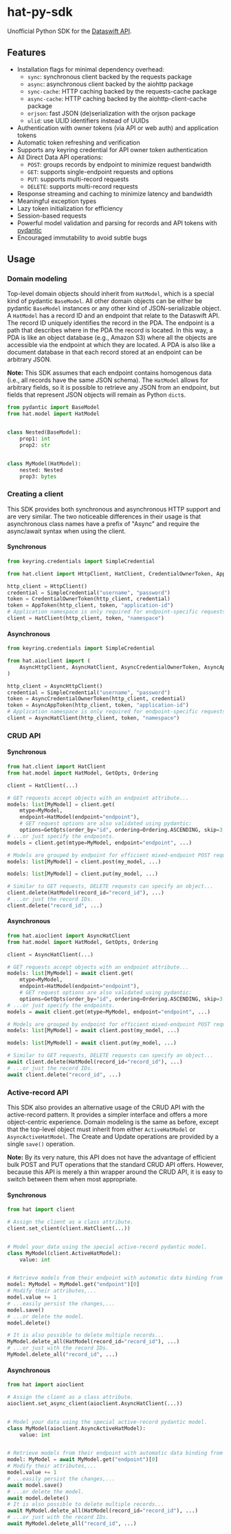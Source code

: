 # hat-py-sdk

Unofficial Python SDK for the [Dataswift API](https://api.dataswift.io/).

## Features

- Installation flags for minimal dependency overhead:
  - `sync`: synchronous client backed by the requests package
  - `async`: asynchronous client backed by the aiohttp package
  - `sync-cache`: HTTP caching backed by the requests-cache package
  - `async-cache`: HTTP caching backed by the aiohttp-client-cache package
  - `orjson`: fast JSON (de)serialization with the orjson package
  - `ulid`: use ULID identifiers instead of UUIDs
- Authentication with owner tokens (via API or web auth) and application tokens
- Automatic token refreshing and verification
- Supports any keyring credential for API owner token authentication
- All Direct Data API operations:
  - `POST`: groups records by endpoint to minimize request bandwidth
  - `GET`: supports single-endpoint requests and options
  - `PUT`: supports multi-record requests
  - `DELETE`: supports multi-record requests
- Response streaming and caching to minimize latency and bandwidth
- Meaningful exception types
- Lazy token initialization for efficiency
- Session-based requests
- Powerful model validation and parsing for records and API tokens
  with [pydantic](https://github.com/samuelcolvin/pydantic/)
- Encouraged immutability to avoid subtle bugs

## Usage

### Domain modeling

Top-level domain objects should inherit from `HatModel`, which is a special kind
of pydantic `BaseModel`. All other domain objects can be either be
pydantic `BaseModel` instances or any other kind of JSON-serializable object.
A `HatModel` has a record ID and an endpoint that relate to the Dataswift API.
The record ID uniquely identifies the record in the PDA. The endpoint is a path
that describes where in the PDA the record is located. In this way, a PDA is
like an object database (e.g., Amazon S3) where all the objects are accessible
via the endpoint at which they are located. A PDA is also like a document
database in that each record stored at an endpoint can be arbitrary JSON.

**Note:** This SDK assumes that each endpoint contains homogenous data
(i.e., all records have the same JSON schema). The `HatModel` allows for
arbitrary fields, so it is possible to retrieve any JSON from an endpoint, but
fields that represent JSON objects will remain as Python `dict`s.

```python
from pydantic import BaseModel
from hat.model import HatModel


class Nested(BaseModel):
    prop1: int
    prop2: str


class MyModel(HatModel):
    nested: Nested
    prop3: bytes

```

### Creating a client

This SDK provides both synchronous and asynchronous HTTP support and are very
similar. The two noticeable differences in their usage is that asynchronous
class names have a prefix of "Async" and require the async/await syntax when
using the client.

#### Synchronous

```python
from keyring.credentials import SimpleCredential

from hat.client import HttpClient, HatClient, CredentialOwnerToken, AppToken

http_client = HttpClient()
credential = SimpleCredential("username", "password")
token = CredentialOwnerToken(http_client, credential)
token = AppToken(http_client, token, "application-id")
# Application namespace is only required for endpoint-specific requests.
client = HatClient(http_client, token, "namespace")
```

#### Asynchronous

```python
from keyring.credentials import SimpleCredential

from hat.aioclient import (
    AsyncHttpClient, AsyncHatClient, AsyncCredentialOwnerToken, AsyncAppToken
)

http_client = AsyncHttpClient()
credential = SimpleCredential("username", "password")
token = AsyncCredentialOwnerToken(http_client, credential)
token = AsyncAppToken(http_client, token, "application-id")
# Application namespace is only required for endpoint-specific requests.
client = AsyncHatClient(http_client, token, "namespace")
```

### CRUD API

#### Synchronous

```python
from hat.client import HatClient
from hat.model import HatModel, GetOpts, Ordering

client = HatClient(...)

# GET requests accept objects with an endpoint attribute...
models: list[MyModel] = client.get(
    mtype=MyModel,
    endpoint=HatModel(endpoint="endpoint"),
    # GET request options are also validated using pydantic:
    options=GetOpts(order_by="id", ordering=Ordering.ASCENDING, skip=3, take=5))
# ...or just specify the endpoints.
models = client.get(mtype=MyModel, endpoint="endpoint", ...)

# Models are grouped by endpoint for efficient mixed-endpoint POST requests.
models: list[MyModel] = client.post(my_model, ...)

models: list[MyModel] = client.put(my_model, ...)

# Similar to GET requests, DELETE requests can specify an object...
client.delete(HatModel(record_id="record_id"), ...)
# ...or just the record IDs.
client.delete("record_id", ...)
```

#### Asynchronous

```python
from hat.aioclient import AsyncHatClient
from hat.model import HatModel, GetOpts, Ordering

client = AsyncHatClient(...)

# GET requests accept objects with an endpoint attribute...
models: list[MyModel] = await client.get(
    mtype=MyModel,
    endpoint=HatModel(endpoint="endpoint"),
    # GET request options are also validated using pydantic:
    options=GetOpts(order_by="id", ordering=Ordering.ASCENDING, skip=3, take=5))
# ...or just specify the endpoints.
models = await client.get(mtype=MyModel, endpoint="endpoint", ...)

# Models are grouped by endpoint for efficient mixed-endpoint POST requests.
models: list[MyModel] = await client.post(my_model, ...)

models: list[MyModel] = await client.put(my_model, ...)

# Similar to GET requests, DELETE requests can specify an object...
await client.delete(HatModel(record_id="record_id"), ...)
# ...or just the record IDs.
await client.delete("record_id", ...)
```

### Active-record API

This SDK also provides an alternative usage of the CRUD API with the
active-record pattern. It provides a simpler interface and offers a more
object-centric experience. Domain modeling is the same as before, except that
the top-level object must inherit from either `ActiveHatModel` or
`AsyncActiveHatModel`. The Create and Update operations are provided by a
single `save()` operation.

**Note:** By its very nature, this API does not have the advantage of efficient
bulk POST and PUT operations that the standard CRUD API offers. However, because
this API is merely a thin wrapper around the CRUD API, it is easy to switch
between them when most appropriate.

#### Synchronous

```python
from hat import client

# Assign the client as a class attribute.
client.set_client(client.HatClient(...))


# Model your data using the special active-record pydantic model.
class MyModel(client.ActiveHatModel):
    value: int


# Retrieve models from their endpoint with automatic data binding from JSON.
model: MyModel = MyModel.get("endpoint")[0]
# Modify their attributes,...
model.value += 1
# ...easily persist the changes,...
model.save()
# ...or delete the model.
model.delete()

# It is also possible to delete multiple records...
MyModel.delete_all(HatModel(record_id="record_id"), ...)
# ...or just with the record IDs.
MyModel.delete_all("record_id", ...)
```

#### Asynchronous

```python
from hat import aioclient

# Assign the client as a class attribute.
aioclient.set_async_client(aioclient.AsyncHatClient(...))


# Model your data using the special active-record pydantic model.
class MyModel(aioclient.AsyncActiveHatModel):
    value: int


# Retrieve models from their endpoint with automatic data binding from JSON.
model: MyModel = await MyModel.get("endpoint")[0]
# Modify their attributes,...
model.value += 1
# ...easily persist the changes,...
await model.save()
# ...or delete the model.
await model.delete()
# It is also possible to delete multiple records...
await MyModel.delete_all(HatModel(record_id="record_id"), ...)
# ...or just with the record IDs.
await MyModel.delete_all("record_id", ...)
```
